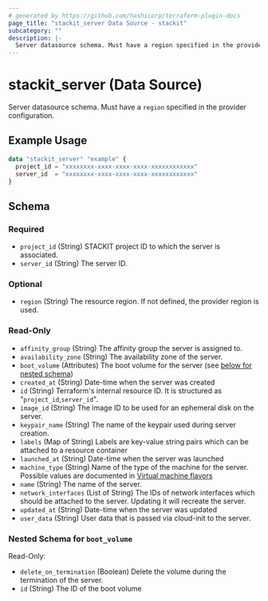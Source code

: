 ```yaml
---
# generated by https://github.com/hashicorp/terraform-plugin-docs
page_title: "stackit_server Data Source - stackit"
subcategory: ""
description: |-
  Server datasource schema. Must have a region specified in the provider configuration.
---
```


# stackit_server (Data Source)

Server datasource schema. Must have a `region` specified in the provider configuration.

## Example Usage

```terraform
data "stackit_server" "example" {
  project_id = "xxxxxxxx-xxxx-xxxx-xxxx-xxxxxxxxxxxx"
  server_id  = "xxxxxxxx-xxxx-xxxx-xxxx-xxxxxxxxxxxx"
}
```

<!-- schema generated by tfplugindocs -->
## Schema

### Required

- `project_id` (String) STACKIT project ID to which the server is associated.
- `server_id` (String) The server ID.

### Optional

- `region` (String) The resource region. If not defined, the provider region is used.

### Read-Only

- `affinity_group` (String) The affinity group the server is assigned to.
- `availability_zone` (String) The availability zone of the server.
- `boot_volume` (Attributes) The boot volume for the server (see [below for nested schema](#nestedatt--boot_volume))
- `created_at` (String) Date-time when the server was created
- `id` (String) Terraform's internal resource ID. It is structured as "`project_id`,`server_id`".
- `image_id` (String) The image ID to be used for an ephemeral disk on the server.
- `keypair_name` (String) The name of the keypair used during server creation.
- `labels` (Map of String) Labels are key-value string pairs which can be attached to a resource container
- `launched_at` (String) Date-time when the server was launched
- `machine_type` (String) Name of the type of the machine for the server. Possible values are documented in [Virtual machine flavors](https://docs.stackit.cloud/stackit/en/virtual-machine-flavors-75137231.html)
- `name` (String) The name of the server.
- `network_interfaces` (List of String) The IDs of network interfaces which should be attached to the server. Updating it will recreate the server.
- `updated_at` (String) Date-time when the server was updated
- `user_data` (String) User data that is passed via cloud-init to the server.

<a id="nestedatt--boot_volume"></a>
### Nested Schema for `boot_volume`

Read-Only:

- `delete_on_termination` (Boolean) Delete the volume during the termination of the server.
- `id` (String) The ID of the boot volume
